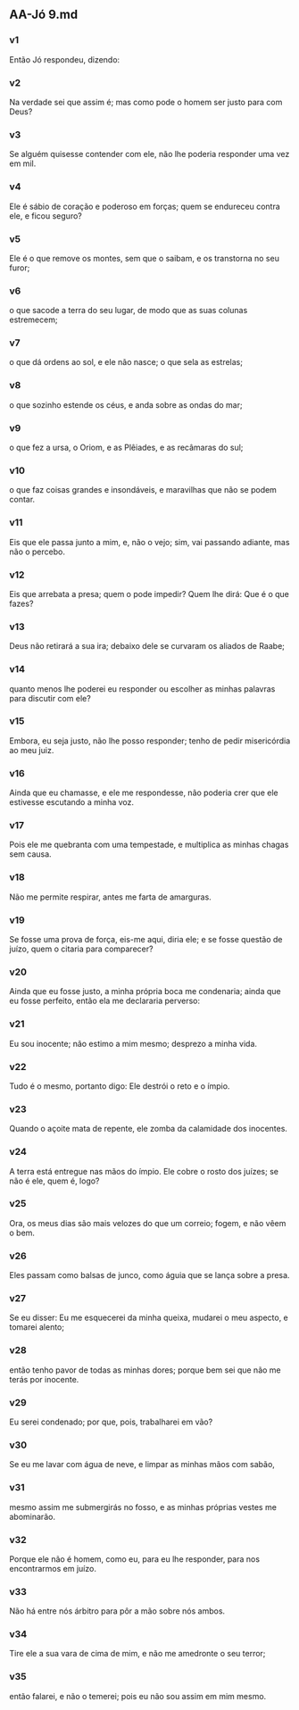 ## AA-Jó 9.md
### v1
 Então Jó respondeu, dizendo:
### v2
 Na verdade sei que assim é; mas como pode o homem ser justo para com Deus?
### v3
 Se alguém quisesse contender com ele, não lhe poderia responder uma vez em mil.
### v4
 Ele é sábio de coração e poderoso em forças; quem se endureceu contra ele, e ficou seguro?
### v5
 Ele é o que remove os montes, sem que o saibam, e os transtorna no seu furor;
### v6
 o que sacode a terra do seu lugar, de modo que as suas colunas estremecem;
### v7
 o que dá ordens ao sol, e ele não nasce; o que sela as estrelas;
### v8
 o que sozinho estende os céus, e anda sobre as ondas do mar;
### v9
 o que fez a ursa, o Oriom, e as Plêiades, e as recâmaras do sul;
### v10
 o que faz coisas grandes e insondáveis, e maravilhas que não se podem contar.
### v11
 Eis que ele passa junto a mim, e, não o vejo; sim, vai passando adiante, mas não o percebo.
### v12
 Eis que arrebata a presa; quem o pode impedir? Quem lhe dirá: Que é o que fazes?
### v13
 Deus não retirará a sua ira; debaixo dele se curvaram os aliados de Raabe;
### v14
 quanto menos lhe poderei eu responder ou escolher as minhas palavras para discutir com ele?
### v15
 Embora, eu seja justo, não lhe posso responder; tenho de pedir misericórdia ao meu juiz.
### v16
 Ainda que eu chamasse, e ele me respondesse, não poderia crer que ele estivesse escutando a minha voz.
### v17
 Pois ele me quebranta com uma tempestade, e multiplica as minhas chagas sem causa.
### v18
 Não me permite respirar, antes me farta de amarguras.
### v19
 Se fosse uma prova de força, eis-me aqui, diria ele; e se fosse questão de juízo, quem o citaria para comparecer?
### v20
 Ainda que eu fosse justo, a minha própria boca me condenaria; ainda que eu fosse perfeito, então ela me declararia perverso:
### v21
 Eu sou inocente; não estimo a mim mesmo; desprezo a minha vida.
### v22
 Tudo é o mesmo, portanto digo: Ele destrói o reto e o ímpio.
### v23
 Quando o açoite mata de repente, ele zomba da calamidade dos inocentes.
### v24
 A terra está entregue nas mãos do ímpio. Ele cobre o rosto dos juízes; se não é ele, quem é, logo?
### v25
 Ora, os meus dias são mais velozes do que um correio; fogem, e não vêem o bem.
### v26
 Eles passam como balsas de junco, como águia que se lança sobre a presa.
### v27
 Se eu disser: Eu me esquecerei da minha queixa, mudarei o meu aspecto, e tomarei alento;
### v28
 então tenho pavor de todas as minhas dores; porque bem sei que não me terás por inocente.
### v29
 Eu serei condenado; por que, pois, trabalharei em vão?
### v30
 Se eu me lavar com água de neve, e limpar as minhas mãos com sabão,
### v31
 mesmo assim me submergirás no fosso, e as minhas próprias vestes me abominarão.
### v32
 Porque ele não é homem, como eu, para eu lhe responder, para nos encontrarmos em juízo.
### v33
 Não há entre nós árbitro para pôr a mão sobre nós ambos.
### v34
 Tire ele a sua vara de cima de mim, e não me amedronte o seu terror;
### v35
 então falarei, e não o temerei; pois eu não sou assim em mim mesmo.
